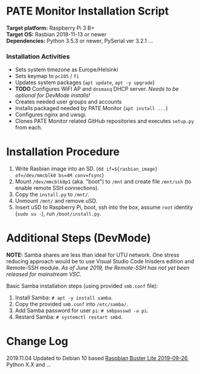 # PATE Monitor Installation Script

**Target platform:** Raspberry Pi 3 B+<br>
**Target OS:** Rasbian 2018-11-13 or newer<br>
**Dependencies:** Python 3.5.3 or newer, PySerial ver 3.2.1 ...<br>

### Installation Activities

 - Sets system timezone as Europe/Helsinki
 - Sets keymap to `pc105` / `fi`
 - Updates system packages (`apt update`, `apt -y upgrade`)
 - **TODO** Configures WiFI AP and `dnsmasq` DHCP server. _Needs to be optional for DevMode installs!_
 - Creates needed user groups and accounts
 - Installs packaged needed by PATE Monitor (`apt install ...`)
 - Configures nginx and uwsgi.
 - Clones PATE Monitor related GitHub repositories and executes `setup.py` from each.

# Installation Procedure

 1. Write Rasbian image into an SD. (`dd if=${rasbian_image} of=/dev/mmcblk0 bs=4M conv=fsync`)
 2. Mount `/dev/mmcblk0p1` (aka. "boot") to `/mnt` and create file `/mnt/ssh` (to enable remote SSH connections).
 3. Copy the `install.py` to `/mnt/`.
 4. Unmount `/mnt/` and remove uSD.
 5. Insert uSD to Raspberry Pi, boot, ssh into the box, assume `root` identity (`sudo su -`), run `/boot/install.py`.

# Additional Steps (DevMode)

**NOTE:** Samba shares are less than ideal for UTU network. One stress reducing approach would be to use Visual Studio Code Inisders edition and Remote-SSH module. _As of June 2019, the Remote-SSH has not yet been released for mainstream VSC._

Basic Samba installation steps (using provided `smb.conf` file):

  1. Install Samba: `# apt -y install samba`.
  2. Copy the provided `smb.conf` into `/etc/samba/`.
  3. Add Samba password for user `pi`: `# smbpasswd -a pi`.
  4. Restard Samba: `# systemctl restart smbd`.

# Change Log

2019.11.04 Updated to Debian 10 based [Raspbian Buster Lite 2019-09-26](https://www.raspberrypi.org/downloads/raspbian/), Python X.X and ...
